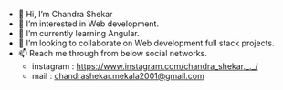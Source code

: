 - 👋 Hi, I’m Chandra Shekar
- 👀 I’m interested in Web development.
- 🌱 I’m currently learning Angular.
- 💞️ I’m looking to collaborate on Web development full stack projects.
- 📫 Reach me through from below social networks.
    - instagram : https://www.instagram.com/chandra_shekar._._/
    - mail : chandrashekar.mekala2001@gmail.com
    

<!---
ChandraShekar-hub18/ChandraShekar-hub18 is a ✨ special ✨ repository because its `README.md` (this file) appears on your GitHub profile.
You can click the Preview link to take a look at your changes.
--->
